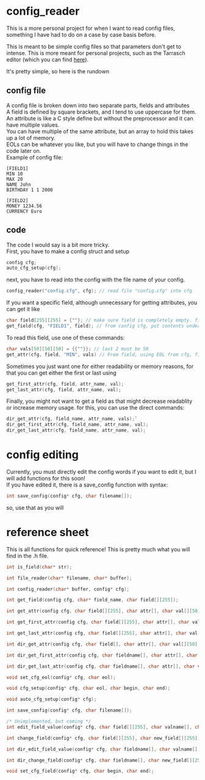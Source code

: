 
# config_reader  
This is a more personal project for when I want to read config files, something I have had to do on a case by case basis before.  
  
This is meant to be simple config files so that parameters don't get to intense. This is more meant for personal projects, such as the Tarrasch editor (which you can find [here](https://www.github.com/pawnlord/tarrasch-editor)).  
  
It's pretty simple, so here is the rundown  
  
## config file
A config file is broken down into two separate parts, fields and attributes  
A field is defined by square brackets, and I tend to use uppercase for them.  
An attribute is like a C style define but without the preprocessor and it can have multiple values.  
You can have multiple of the same attribute, but an array to hold this takes up a lot of memory.  
EOLs can be whatever you like, but you will have to change things in the code later on.  
Example of config file:
```
[FIELD1]
MIN 10
MAX 20
NAME John
BIRTHDAY 1 1 2000

[FIELD2]
MONEY 1234.56
CURRENCY Euro
```

## code
The code I would say is a bit more tricky.  
First, you have to make a config struct and setup  
```c  
config cfg;  
auto_cfg_setup(cfg);  
```  
next, you have to read into the config with the file name of your config.
```c
config_reader("config.cfg", cfg); // read file "config.cfg" into cfg  
```  
If you want a specific field, although unnecessary for getting attributes, you can get it like  
```  c
char field[255][255] = {""}; // make sure field is completely empty. field also must have the second size be 255  
get_field(cfg, "FIELD1", field); // from config cfg, put contents under "[FIELD1]" in the config file into field  
```  
To read this field, use one of these commands:  
``` c 
char vals[50][50][50] = {{""}}; // last 2 must be 50  
get_attr(cfg, field, "MIN", vals) // From field, using EOL from cfg, find all values of MIN, put all instances of min with each value into vals
```   
Sometimes you just want one for either readability or memory reasons, for that you can get either the first or last using
```c
get_first_attr(cfg, field, attr_name, val);
get_last_attr(cfg, field, attr_name, val);
```
Finally, you might not want to get a field as that might decrease readablity or increase memory usage. for this, you can use the direct commands:
```c
dir_get_attr(cfg, field_name, attr_name, vals);`
dir_get_first_attr(cfg, field_name, attr_name, val);
dir_get_last_attr(cfg, field_name, attr_name, val);
```
  
# config editing
Currently, you must directly edit the config words if you want to edit it, but I will add functions for this soon!  
If you have edited it, there is a save_config function with syntax:  
```c
int save_config(config* cfg, char filename[]);
```  
so, use that as you will  

# reference sheet
This is all functions for quick reference!
This is pretty much what you will find in the .h file.
```c
int is_field(char* str);

int file_reader(char* filename, char* buffer);

int config_reader(char* buffer, config* cfg);

int get_field(config cfg, char* field_name, char field[][255]);

int get_attr(config cfg, char field[][255], char attr[], char val[][50][50]);

int get_first_attr(config cfg, char field[][255], char attr[], char val[][50]);

int get_last_attr(config cfg, char field[][255], char attr[], char val[][50]);

int dir_get_attr(config cfg, char field[], char attr[], char val[][50][50]);

int dir_get_first_attr(config cfg, char fieldname[], char attr[], char val[][50]);

int dir_get_last_attr(config cfg, char fieldname[], char attr[], char val[][50]);

void set_cfg_eol(config* cfg, char eol);

void cfg_setup(config* cfg, char eol, char begin, char end);

void auto_cfg_setup(config* cfg);

int save_config(config* cfg, char filename[]);

/* Unimplemented, but coming */
int edit_field_value(config* cfg, char field[][255], char valname[], char new_val[][50]);

int change_field(config* cfg, char field[][255], char new_field[][255]);

int dir_edit_field_value(config* cfg, char fieldname[], char valname[], char new_val[][50]);

int dir_change_field(config* cfg, char fieldname[], char new_field[][255]);

void set_cfg_field(config* cfg, char begin, char end); 

```